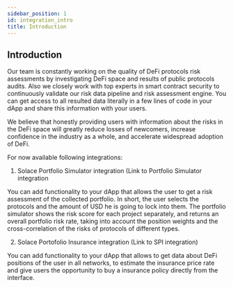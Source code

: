 ```yaml
---
sidebar_position: 1
id: integration_intro
title: Introduction
---
```


## Introduction

Our team is constantly working on the quality of DeFi protocols risk assessments by investigating DeFi space and results of public protocols audits. Also we closely work with top experts in smart contract security to continuously validate our risk data pipeline and risk assessment engine. You can get access to all resulted data literally in a few lines of code in your dApp and share this information with your users.

We believe that honestly providing users with information about the risks in the DeFi space will greatly reduce losses of newcomers, increase confidence in the industry as a whole, and accelerate widespread adoption of DeFi. 

For now available following integrations:

1) Solace Portfolio Simulator integration (Link to Portfolio Simulator integration

You can add functionality to your dApp that allows the user to get a risk assessment of the collected portfolio. In short, the user selects the protocols and the amount of USD he is going to lock into them. The portfolio simulator shows the risk score for each project separately, and returns an overall portfolio risk rate, taking into account the position weights and the cross-correlation of the risks of protocols of different types. 

2) Solace Portofolio Insurance integration (Link to SPI integration)

You can add functionality to your dApp that allows to get data about DeFi positions of the user in all networks, to estimate the insurance price rate and give users the opportunity to buy a insurance policy directly from the interface. 





